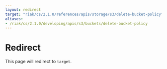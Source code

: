 ```yaml
---
layout: redirect
target: "riak/cs/2.1.0/references/apis/storage/s3/delete-bucket-policy"
aliases:
- /riak/cs/2.1.0/developing/apis/s3/buckets/delete-bucket-policy
---
```


# Redirect

This page will redirect to `target`.
